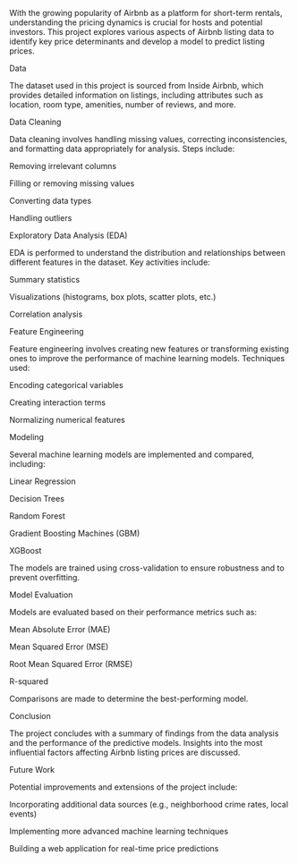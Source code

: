 With the growing popularity of Airbnb as a platform for short-term rentals, understanding the pricing dynamics is crucial for hosts and potential investors. This project explores various aspects of Airbnb listing data to identify key price determinants and develop a model to predict listing prices.

Data

The dataset used in this project is sourced from Inside Airbnb, which provides detailed information on listings, including attributes such as location, room type, amenities, number of reviews, and more.

Data Cleaning

Data cleaning involves handling missing values, correcting inconsistencies, and formatting data appropriately for analysis. Steps include:

Removing irrelevant columns

Filling or removing missing values

Converting data types

Handling outliers

Exploratory Data Analysis (EDA)

EDA is performed to understand the distribution and relationships between different features in the dataset. Key activities include:

Summary statistics

Visualizations (histograms, box plots, scatter plots, etc.)

Correlation analysis

Feature Engineering

Feature engineering involves creating new features or transforming existing ones to improve the performance of machine learning models. Techniques used:

Encoding categorical variables

Creating interaction terms

Normalizing numerical features

Modeling

Several machine learning models are implemented and compared, including:

Linear Regression

Decision Trees

Random Forest

Gradient Boosting Machines (GBM)

XGBoost

The models are trained using cross-validation to ensure robustness and to prevent overfitting.

Model Evaluation

Models are evaluated based on their performance metrics such as:

Mean Absolute Error (MAE)

Mean Squared Error (MSE)

Root Mean Squared Error (RMSE)

R-squared

Comparisons are made to determine the best-performing model.

Conclusion

The project concludes with a summary of findings from the data analysis and the performance of the predictive models. Insights into the most influential factors affecting Airbnb listing prices are discussed.

Future Work

Potential improvements and extensions of the project include:

Incorporating additional data sources (e.g., neighborhood crime rates, local events)

Implementing more advanced machine learning techniques

Building a web application for real-time price predictions
